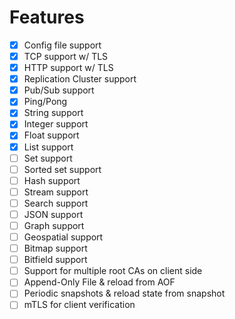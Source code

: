 # Features

- [x] Config file support
- [x] TCP support w/ TLS
- [x] HTTP support w/ TLS
- [x] Replication Cluster support
- [x] Pub/Sub support
- [x] Ping/Pong
- [x] String support
- [x] Integer support
- [x] Float support
- [x] List support
- [ ] Set support
- [ ] Sorted set support
- [ ] Hash support
- [ ] Stream support
- [ ] Search support
- [ ] JSON support
- [ ] Graph support
- [ ] Geospatial support
- [ ] Bitmap support
- [ ] Bitfield support
- [ ] Support for multiple root CAs on client side
- [ ] Append-Only File & reload from AOF
- [ ] Periodic snapshots & reload state from snapshot
- [ ] mTLS for client verification
